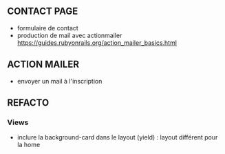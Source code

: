 ## CONTACT PAGE

- formulaire de contact
- production de mail avec actionmailer
https://guides.rubyonrails.org/action_mailer_basics.html

## ACTION MAILER

- envoyer un mail à l'inscription

## REFACTO

### Views

- inclure la background-card dans le layout (yield) : layout différent pour la home
